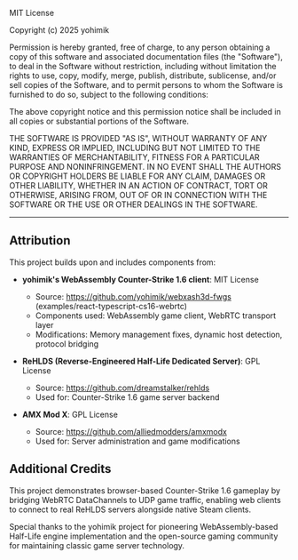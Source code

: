 MIT License

Copyright (c) 2025 yohimik

Permission is hereby granted, free of charge, to any person obtaining a copy
of this software and associated documentation files (the "Software"), to deal
in the Software without restriction, including without limitation the rights
to use, copy, modify, merge, publish, distribute, sublicense, and/or sell
copies of the Software, and to permit persons to whom the Software is
furnished to do so, subject to the following conditions:

The above copyright notice and this permission notice shall be included in all
copies or substantial portions of the Software.

THE SOFTWARE IS PROVIDED "AS IS", WITHOUT WARRANTY OF ANY KIND, EXPRESS OR
IMPLIED, INCLUDING BUT NOT LIMITED TO THE WARRANTIES OF MERCHANTABILITY,
FITNESS FOR A PARTICULAR PURPOSE AND NONINFRINGEMENT. IN NO EVENT SHALL THE
AUTHORS OR COPYRIGHT HOLDERS BE LIABLE FOR ANY CLAIM, DAMAGES OR OTHER
LIABILITY, WHETHER IN AN ACTION OF CONTRACT, TORT OR OTHERWISE, ARISING FROM,
OUT OF OR IN CONNECTION WITH THE SOFTWARE OR THE USE OR OTHER DEALINGS IN THE
SOFTWARE.

---

## Attribution

This project builds upon and includes components from:

- **yohimik's WebAssembly Counter-Strike 1.6 client**: MIT License
  - Source: https://github.com/yohimik/webxash3d-fwgs (examples/react-typescript-cs16-webrtc)
  - Components used: WebAssembly game client, WebRTC transport layer
  - Modifications: Memory management fixes, dynamic host detection, protocol bridging

- **ReHLDS (Reverse-Engineered Half-Life Dedicated Server)**: GPL License
  - Source: https://github.com/dreamstalker/rehlds
  - Used for: Counter-Strike 1.6 game server backend

- **AMX Mod X**: GPL License  
  - Source: https://github.com/alliedmodders/amxmodx
  - Used for: Server administration and game modifications

## Additional Credits

This project demonstrates browser-based Counter-Strike 1.6 gameplay by bridging WebRTC DataChannels to UDP game traffic, enabling web clients to connect to real ReHLDS servers alongside native Steam clients.

Special thanks to the yohimik project for pioneering WebAssembly-based Half-Life engine implementation and the open-source gaming community for maintaining classic game server technology.
